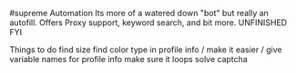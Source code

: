 #supreme Automation
Its more of a watered down "bot" but really an autofill. Offers Proxy support, keyword search, and bit more. UNFINISHED FYI


Things to do
find size
find color
type in profile info / make it easier / give variable names for profile info
make sure it loops 
solve captcha 
